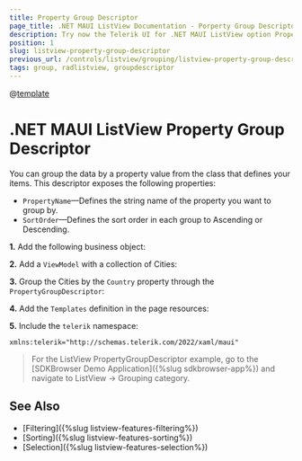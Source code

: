 ```yaml
---
title: Property Group Descriptor
page_title: .NET MAUI ListView Documentation - Porperty Group Descriptors
description: Try now the Telerik UI for .NET MAUI ListView option PropertyGroupDescriptor for grouping items by a property value from the class that defines them.
position: 1
slug: listview-property-group-descriptor
previous_url: /controls/listview/grouping/listview-property-group-descriptor
tags: group, radlistview, groupdescriptor
---
```


@[template](/_contentTemplates/common/listview-obsolete.md#listview-obsolete)

# .NET MAUI ListView Property Group Descriptor

You can group the data by a property value from the class that defines your items. This descriptor exposes the following properties:

- `PropertyName`&mdash;Defines the string name of the property you want to group by.
- `SortOrder`&mdash;Defines the sort order in each group to Ascending or Descending.

**1.** Add the following business object:

<snippet id='listview-grouping-groupdescriptors-businessobject' />

**2.** Add a `ViewModel` with a collection of Cities:

<snippet id='listview-grouping-groupdescriptors-viewmodel' />

**3.** Group the Cities by the `Country` property through the `PropertyGroupDescriptor`:

<snippet id='listview-grouping-propertygroupdescriptor'/>

**4.** Add the `Templates` definition in the page resources:

<snippet id='listview-grouping-templates' />

**5.** Include the `telerik` namespace:

```XAML
xmlns:telerik="http://schemas.telerik.com/2022/xaml/maui" 
```

> For the ListView PropertyGroupDescriptor example, go to the [SDKBrowser Demo Application]({%slug sdkbrowser-app%}) and navigate to ListView  -> Grouping category.

## See Also

- [Filtering]({%slug listview-features-filtering%})
- [Sorting]({%slug listview-features-sorting%})
- [Selection]({%slug listview-features-selection%})
